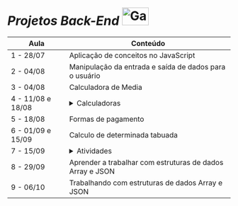 # *Projetos Back-End* <img src="https://pa1.aminoapps.com/6454/d70fe9741bdcd2bb96c9362818b1e190969d8908_hq.gif" alt="Gatinho digitando" style="height: 40px; width:60px;"/>


Aula       | Conteúdo
---------  | ------
 1 - 28/07 | Aplicação de conceitos no JavaScript
 2 - 04/08 | Manipulação da entrada e saída de dados para o usuário
 3 - 04/08 | Calculadora de Media
 4 - 11/08 e 18/08 | <details><summary>Calculadoras</summary> <ul> <li>Projeto 1 - Minha Calculadora.</li> <li>Projeto 2 - Calculadora do Prof Marcel.</li> </ul> </details>
 5 - 18/08 | Formas de pagamento
 6 - 01/09 e 15/09| Calculo de determinada tabuada 
 7 - 15/09 | <details><summary>Atividades</summary> <ul> <li>Exercício 01 - Criação de sistema que faça o cálculo do IMC de uma pessoa</li> <li>Exercício 02 - Criar um sistema que gerencie as médias escolares de uma universidade</li> <li>Exercício 03 - Criar um sistema para gerenciar o cálculo de uma tabuada</li> <li>Exercício 04 - Calcular o Fatorial de um número fornecido pelo usuário</li> <li>Exercício 05 - Criar um sistema que gerencie números pares e ímpares</li> </ul></details>
 8 - 29/09 | Aprender a trabalhar com estruturas de dados Array e JSON
 9 - 06/10 | Trabalhando com estruturas de dados Array e JSON
